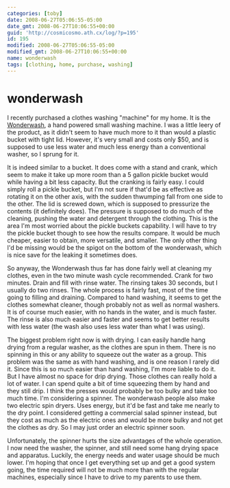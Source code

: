 ```yaml
---
categories: [toby]
date: 2008-06-27T05:06:55-05:00
date_gmt: 2008-06-27T10:06:55+00:00
guid: 'http://cosmicosmo.ath.cx/log/?p=195'
id: 195
modified: 2008-06-27T05:06:55-05:00
modified_gmt: 2008-06-27T10:06:55+00:00
name: wonderwash
tags: [clothing, home, purchase, washing]
---
```


wonderwash
==========

I recently purchased a clothes washing "machine" for my home.  It is the [Wonderwash](http://www.laundry-alternative.com/wonderwash.htm), a hand powered small washing machine.  I was a little leery of the product, as it didn't seem to have much more to it than would a plastic bucket with tight lid.  However, it's very small and costs only $50, and is supposed to use less water and much less energy than a conventional washer, so I sprung for it.

It is indeed similar to a bucket.  It does come with a stand and crank, which seem to make it take up more room than a 5 gallon pickle bucket would while having a bit less capacity.  But the cranking is fairly easy.  I could simply roll a pickle bucket, but I'm not sure if that'd be as effective as rotating it on the other axis, with the sudden thwumping fall from one side to the other.  The lid is screwed down, which is supposed to pressurize the contents (it definitely does).  The pressure is supposed to do much of the cleaning, pushing the water and detergent through the clothing.  This is the area I'm most worried about the pickle buckets capability.  I will have to try the pickle bucket though to see how the results compare.  It would be much cheaper, easier to obtain, more versatile, and smaller.  The only other thing I'd be missing would be the spigot on the bottom of the wonderwash, which is nice save for the leaking it sometimes does.

So anyway, the Wonderwash thus far has done fairly well at cleaning my clothes, even in the two minute wash cycle recommended.  Crank for two minutes.  Drain and fill with rinse water.  The rinsing takes 30 seconds, but I usually do two rinses.  The whole process is fairly fast, most of the time going to filling and draining.  Compared to hand washing, it seems to get the clothes somewhat cleaner, though probably not as well as normal washers.  It is of course much easier, with no hands in the water, and is much faster.  The rinse is also much easier and faster and seems to get better results with less water (the wash also uses less water than what I was using).

The biggest problem right now is with drying.  I can easily handle hang drying from a regular washer, as the clothes are spun in them.  There is no spinning in this or any ability to squeeze out the water as a group.  This problem was the same as with hand washing, and is one reason I rarely did it.  Since this is so much easier than hand washing, I'm more liable to do it.  But I have almost no space for drip drying.  Those clothes can really hold a lot of water.  I can spend quite a bit of time squeezing them by hand and they still drip.  I think the presses would probably be too bulky and take too much time.  I'm considering a spinner.  The wonderwash people also make two electric spin dryers.  Uses energy, but it'd be fast and take me nearly to the dry point.  I considered getting a commercial salad spinner instead, but they cost as much as the electric ones and would be more bulky and not get the clothes as dry.  So I may just order an electric spinner soon.

Unfortunately, the spinner hurts the size advantages of the whole operation.  I now need the washer, the spinner, and still need some hang drying space and apparatus.  Luckily, the energy needs and water usage should be much lower.  I'm hoping that once I get everything set up and get a good system going, the time required will not be much more than with the regular machines, especially since I have to drive to my parents to use them.
